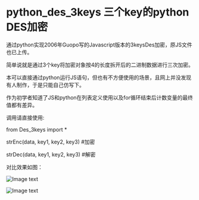 # python_des_3keys 三个key的python DES加密
通过python实现2006年Guopo写的Javascript版本的3keysDes加密，原JS文件也已上传。

简单说就是通过3个key将加密对象按4的长度拆开后的二进制数据进行三次加密。

本可以直接通过python运行JS语句，但也有不方便使用的场景，且网上并没发现有人制作，于是只能自己仿写下。

作为初学者知道了JS和python在列表定义使用以及for循环结束后计数变量的最终值都有差异。

调用请直接使用:

from Des_3keys import *

strEnc(data, key1, key2, key3) #加密

strDec(data, key1, key2, key3) #解密

对比效果如图：

![Image text](https://github.com/xcx441700/python_des/blob/main/src/1.png)

![Image text](https://github.com/xcx441700/python_des/blob/main/src/2.png)
